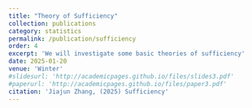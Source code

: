 ```yaml
---
title: "Theory of Sufficiency"
collection: publications
category: statistics
permalink: /publication/sufficiency
order: 4
excerpt: 'We will investigate some basic theories of sufficiency'
date: 2025-01-20
venue: 'Winter'
#slidesurl: 'http://academicpages.github.io/files/slides3.pdf'
#paperurl: 'http://academicpages.github.io/files/paper3.pdf'
citation: 'Jiajun Zhang, (2025) Sufficiency'
---
```






















